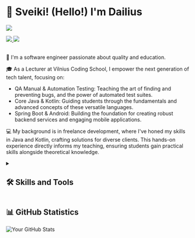 # 👋 Sveiki! (Hello!) I'm Dailius

[//]: # (https://github.com/antonkomarev/github-profile-views-counter)
![](https://komarev.com/ghpvc/?username=dailius-vcs&base=50&abbreviated=true)

<!--
    https://dev.to/envoy_/150-badges-for-github-pnk 
    https://github.com/hendrasob/badges
    https://github.com/badges/shields
-->
<div>
    <a href="https://www.linkedin.com/in/dailiusrascius/">
        <img src="https://img.shields.io/badge/-LinkedIn-0072b1?e&logo=linkedin&logoColor=white"/>
    </a>
    <a href="https://dailius-vcs.github.io/">
        <img src="https://img.shields.io/badge/My%20Portfolio-Explore-brightgreen"/>
    </a>
</div>
<br/>

👋 I'm a software engineer passionate about quality and education.

🎓 As a Lecturer at Vilnius Coding School, I empower the next generation of tech talent, focusing on:

* QA Manual & Automation Testing: Teaching the art of finding and preventing bugs, and the power of automated test suites.
* Core Java & Kotlin: Guiding students through the fundamentals and advanced concepts of these versatile languages.
* Spring Boot & Android: Building the foundation for creating robust backend services and engaging mobile applications.

💻 My background is in freelance development, where I've honed my skills in Java and Kotlin, crafting solutions for diverse clients. 
This hands-on experience directly informs my teaching, ensuring students gain practical skills alongside theoretical knowledge.


<details>
    <summary>
        <h2>🛠️ Skills and Tools</h2>
    </summary>

![Java Badge](https://img.shields.io/badge/Java-ED8B00?style=for-the-badge&logo=openjdk)
![Kotlin](https://img.shields.io/badge/Kotlin-0095D5?&style=for-the-badge&logo=kotlin)
![C](https://img.shields.io/badge/C%23-239120?style=for-the-badge&logo=c-sharp)
![Python](https://img.shields.io/badge/Python-14354C?style=for-the-badge&logo=python)
![Visual Basic](https://img.shields.io/badge/Visual%20Basic-945db7?style=for-the-badge&logo=visualstudio&logoColor=white)
![HTML 5](https://img.shields.io/badge/HTML5-E34F26?style=for-the-badge&logo=html5&logoColor=white)
![CSS 3](https://img.shields.io/badge/CSS3-1572B6?style=for-the-badge&logo=css3&logoColor=white)
![JS](https://img.shields.io/badge/JavaScript-323330?style=for-the-badge&logo=javascript&logoColor=F7DF1E)
![TS](https://img.shields.io/badge/TypeScript-007ACC?style=for-the-badge&logo=typescript&logoColor=white)
![NodeJS](https://img.shields.io/badge/Node.js-43853D?style=for-the-badge&logo=node.js&logoColor=white)
![Spring boot](https://img.shields.io/badge/Spring_Boot-6DB33F?style=for-the-badge&logo=spring-boot&logoColor=white)
![Maven](https://img.shields.io/badge/maven-%23C71A36.svg?&style=for-the-badge&logo=apache-maven&logoColor=white)
![Rest API](https://img.shields.io/badge/REST_API-brightgreen?style=for-the-badge)
![Docker Badge](https://img.shields.io/badge/Docker-2CA5E0?style=for-the-badge&logo=docker&logoColor=white)

![Junit 5](https://img.shields.io/badge/JUnit5-25A162?style=for-the-badge&logo=junit5&logoColor=white)
![TestNg](https://img.shields.io/badge/TestNG-E05D44?style=for-the-badge&logo=testng&logoColor=white)
![Selenium](https://img.shields.io/badge/Selenium-43B02A?style=for-the-badge&logo=Selenium&logoColor=white)
![Postman](https://img.shields.io/badge/Postman-FF6C37?style=for-the-badge&logo=Postman&logoColor=white)
![Chrome DevTools](https://img.shields.io/badge/Chrome%20DevTools-4285F4?style=for-the-badge&logo=google-chrome&logoColor=white)

![MySQL](https://img.shields.io/badge/MySQL-005C84?style=for-the-badge&logo=mysql&logoColor=white)
![PostgreSQL](https://img.shields.io/badge/PostgreSQL-316192?style=for-the-badge&logo=postgresql&logoColor=white)
![SQLite](https://img.shields.io/badge/SQLite-07405E?style=for-the-badge&logo=sqlite&logoColor=white)
![Mongo](https://img.shields.io/badge/MongoDB-4EA94B?style=for-the-badge&logo=mongodb&logoColor=white)

![GitHub](https://img.shields.io/badge/git-%23F05033.svg?style=for-the-badge&logo=git&logoColor=white)
![GitHub](https://img.shields.io/badge/GitHub-100000?style=for-the-badge&logo=github&logoColor=white)
![GitLab](https://img.shields.io/badge/GitLab-330F63?style=for-the-badge&logo=gitlab)
![GitHub Actions](https://img.shields.io/badge/GitHub_Actions-2088FF?style=for-the-badge&logo=github-actions&logoColor=white)

![Intellij IDEA](https://img.shields.io/badge/IntelliJ_IDEA-000000.svg?style=for-the-badge&logo=intellij-idea&logoColor=white)
![Android Studio](https://img.shields.io/badge/Android_Studio-3DDC84?style=for-the-badge&logo=android-studio&logoColor=white)
![VS Code](https://img.shields.io/badge/Visual_Studio_Code-0078D4?style=for-the-badge&logo=visual%20studio%20code&logoColor=white)
![Sourcetree](https://img.shields.io/badge/Sourcetree-0052CC?style=for-the-badge&logo=Sourcetree&logoColor=white)
![Jira](https://img.shields.io/badge/jira-%230A0FFF.svg?style=for-the-badge&logo=jira&logoColor=white)
![Trelo](https://img.shields.io/badge/Trello-%230052cc.svg?style=for-the-badge&logo=Trello&logoColor=white)
![Slack](https://img.shields.io/badge/Slack-4A154B?style=for-the-badge&logo=slack)
![Notepad ++](https://img.shields.io/badge/Notepad++-90E59A.svg?style=for-the-badge&logo=notepad%2B%2B&logoColor=black)
![Figma](https://img.shields.io/badge/Figma-F24E1E?style=for-the-badge&logo=figma&logoColor=white)

</details>

## 📊 GitHub Statistics
<!-- https://github.com/anuraghazra/github-readme-stats?tab=readme-ov-file -->
![Your GitHub Stats](https://github-readme-stats.vercel.app/api?username=dailius-vcs&show_icons=true&theme=tokyonight&include_all_commits=true)


